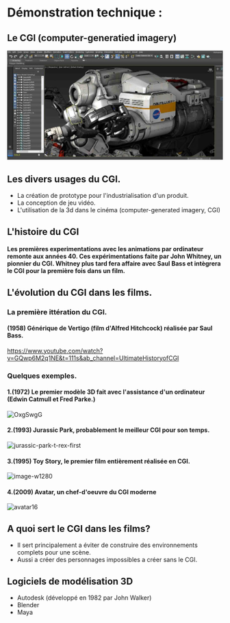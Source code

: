 # Démonstration technique : 
## Le CGI (computer-generatied imagery)

![3d](media/3DS-Max-new-1024x519.jpeg)



## Les divers usages du CGI.

- La création de prototype pour l'industrialisation d'un produit.
- La conception de jeu vidéo.
- L'utilisation de la 3d dans le cinéma (computer-generated imagery, CGI)
 
 

## L'histoire du CGI
#### Les premières experimentations avec les animations par ordinateur remonte aux années 40. Ces expérimentations faite par John Whitney, un pionnier du CGI. Whitney plus tard fera affaire avec Saul Bass et intègrera le CGI pour la première fois dans un film.
 
 

## L'évolution du CGI dans les films.
### La première ittération du CGI.
#### (1958) Générique de Vertigo (film d'Alfred Hitchcock) réalisée par Saul Bass.
https://www.youtube.com/watch?v=GQwp6M2q1NE&t=111s&ab_channel=UltimateHistoryofCGI
### Quelques exemples.

#### 1.(1972) Le premier modèle 3D fait avec l'assistance d'un ordinateur (Edwin Catmull et Fred Parke.)
![OxgSwgG](https://user-images.githubusercontent.com/93718483/145320558-1880477a-9b22-4ee6-9b6f-13fb42a6510b.gif)

#### 2.(1993) Jurassic Park, probablement le meilleur CGI pour son temps.
![jurassic-park-t-rex-first](https://user-images.githubusercontent.com/93718483/145322401-9f05ce67-4258-41d6-a661-0d6fa5c28835.jpg)

#### 3.(1995) Toy Story, le premier film entièrement réalisée en CGI.
![image-w1280](https://user-images.githubusercontent.com/93718483/145322650-09481b6b-ff89-4612-a0ad-25804af17524.jpg)

#### 4.(2009) Avatar, un chef-d'oeuvre du CGI moderne  
![avatar16](https://user-images.githubusercontent.com/93718483/145324694-8fca52f4-a29c-4fb8-b0b3-527dded5963e.jpg)



## A quoi sert le CGI dans les films?

- Il sert principalement a éviter de construire des environnements complets pour une scène.
- Aussi a créer des personnages impossibles a créer sans le CGI.


## Logiciels de modélisation 3D
- Autodesk (développé en 1982 par John Walker)
- Blender
- Maya






















